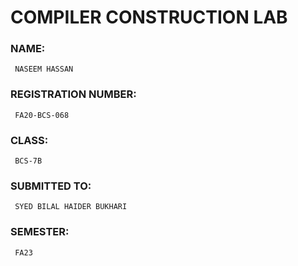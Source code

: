 # COMPILER CONSTRUCTION LAB

### NAME:
     NASEEM HASSAN

### REGISTRATION NUMBER:
     FA20-BCS-068

### CLASS:
     BCS-7B

### SUBMITTED TO:
     SYED BILAL HAIDER BUKHARI

### SEMESTER:
     FA23


